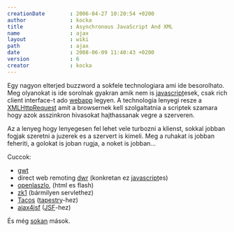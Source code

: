 ```yaml
---
creationDate        : 2006-04-27 10:20:54 +0200 
author              : kocka 
title               : Asynchronous JavaScript And XML 
name                : ajax 
layout              : wiki 
path                : ajax 
date                : 2008-06-09 11:40:43 +0200 
version             : 6 
creator             : kocka 
---
```

Egy nagyon elterjed buzzword a sokfele technologiara ami ide besorolhato. Meg olyanokat is ide sorolnak gyakran amik nem is [javascript](javascript.html)esek, csak rich client interface-t ado [webapp](webapp.html) legyen. A technologia lenyegi resze a [XMLHttpRequest](http://www.w3.org/TR/XMLHttpRequest/) amit a browsernek kell szolgaltatnia a scriptek szamara hogy azok asszinkron hivasokat hajthassanak vegre a szerveren.

Az a lenyeg hogy lenyegesen fel lehet vele turbozni a klienst, sokkal jobban fogjak szeretni a juzerek es a szervert is kimeli. Meg a ruhakat is jobban feheriti, a golokat is joban rugja, a noket is jobban...

Cuccok:

*   [gwt](GWT.html)
*   direct web remoting [dwr](Missing.html) (konkretan ez [javascript](javascript.html)es)
*   [openlaszlo](openlaszlo.html), (html es flash)
*   [zk1](zk1.html) (bármilyen servlethez)
*   [Tacos](http://tacos.sourceforge.net/) ([tapestry](tapestry.html)-hez)
*   [ajax4jsf](https://ajax4jsf.dev.java.net) ([JSF](JSF.html)-hez)

És még [sokan](http://www.ajaxprojects.com/ajax/viewcategory.php?categoryid=2]) mások.
